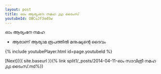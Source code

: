 ```yaml
---
layout: post
title: ഓം ആര്യംനേ നമഹ ൧൧ ടൈംസ്
youtubeId: O8CuJf3odSw
---
```

 
 
 ഓം ആര്യംനേ നമഹ 
 
 -  ആരാണ് ആര്യാമ രൂപത്തിൽ മനുഷ്യന്റെ ദൈവം 
 
  
 
  
 
 
 
 
 
 


{% include youtubePlayer.html id=page.youtubeId %}
 
[Next]({{ site.baseurl }}{% link  split1/_posts/2014-04-11-ഓം സാവിത്രീ നമഹ ൧൧ ടൈംസ്.md%})
 
